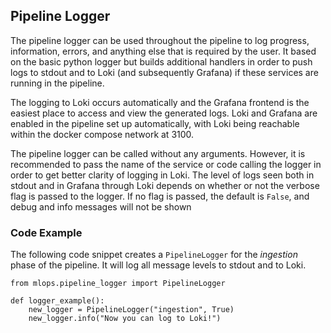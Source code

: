 ## Pipeline Logger

The pipeline logger can be used throughout the pipeline to log progress, information, errors, and anything else that is required by the user. It based on the basic python logger but builds additional handlers in order to push logs to stdout and to Loki (and subsequently Grafana) if these services are running in the pipeline.

The logging to Loki occurs automatically and the Grafana frontend is the easiest place to access and view the generated logs. Loki and Grafana are enabled in the pipeline set up automatically, with Loki being reachable within the docker compose network at 3100.

The pipeline logger can be called without any arguments. However, it is recommended to pass the name of the service or code calling the logger in order to get better clarity of logging in Loki. The level of logs seen both in stdout and in Grafana through Loki depends on whether or not the verbose flag is passed to the logger. If no flag is passed, the default is `False`, and debug and info messages will not be shown

### Code Example

The following code snippet creates a `PipelineLogger` for the *ingestion* phase of the pipeline. It will log all message levels to stdout and to Loki.

```
from mlops.pipeline_logger import PipelineLogger

def logger_example():
    new_logger = PipelineLogger("ingestion", True)
    new_logger.info("Now you can log to Loki!")
```

